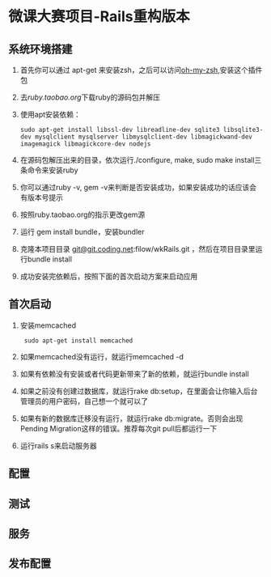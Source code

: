 微课大赛项目-Rails重构版本
==========================

系统环境搭建
------------

1.  首先你可以通过 apt-get
    来安装zsh，之后可以访问[oh-my-zsh],安装这个插件包
2.  去*ruby.taobao.org*下载ruby的源码包并解压
3.  使用apt安装依赖：

        sudo apt-get install libssl-dev libreadline-dev sqlite3 libsqlite3-dev mysqlclient mysqlserver libmysqlclient-dev libmagickwand-dev imagemagick libmagickcore-dev nodejs

4.  在源码包解压出来的目录，依次运行./configure, make, sudo make
    install三条命令来安装ruby
5.  你可以通过ruby -v, gem
    -v来判断是否安装成功，如果安装成功的话应该会有版本号提示
6.  按照ruby.taobao.org的指示更改gem源
7.  运行 gem install bundle，安装bundler
8.  克隆本项目目录 <git@git.coding.net>:filow/wkRails.git
    ，然后在项目目录里运行bundle install
9.  成功安装完依赖后，按照下面的首次启动方案来启动应用

首次启动
--------

1. 安装memcached

        sudo apt-get install memcached

2. 如果memcached没有运行，就运行memcached -d
3. 如果有依赖没有安装或者代码更新带来了新的依赖，就运行bundle install
4. 如果之前没有创建过数据库，就运行rake
    db:setup，在里面会让你输入后台管理员的用户密码，自己想一个就可以了
5. 如果有新的数据库迁移没有运行，就运行rake
    db:migrate。否则会出现Pending Migration这样的错误。推荐每次git
    pull后都运行一下
6. 运行rails s来启动服务器

配置
----

测试
----

服务
----

发布配置
--------

  [oh-my-zsh]: https://github.com/robbyrussell/oh-my-zsh
